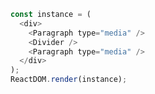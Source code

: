 <!--start-code-->

```js
const instance = (
  <div>
    <Paragraph type="media" />
    <Divider />
    <Paragraph type="media" />
  </div>
);
ReactDOM.render(instance);
```

<!--end-code-->
